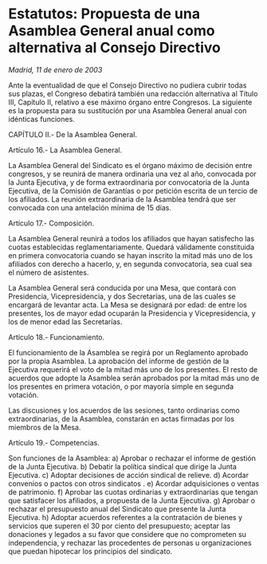 # Estatutos: Propuesta de una Asamblea General anual como alternativa al Consejo Directivo

*Madrid, 11 de enero de 2003*

Ante la eventualidad de que el Consejo Directivo no pudiera cubrir todas sus plazas, el Congreso debatirá también una redacción alternativa al Título III, Capítulo II, relativo a ese máximo órgano entre Congresos. La siguiente es la propuesta para su sustitución por una Asamblea General anual con idénticas funciones.

CAPÍTULO II.- De la Asamblea General.

Artículo 16.- La Asamblea General.

La Asamblea General del Sindicato es el órgano máximo de decisión entre congresos, y se reunirá de manera ordinaria una vez al año, convocada por la Junta Ejecutiva, y de forma extraordinaria por convocatoria de la Junta Ejecutiva, de la Comisión de Garantías o por petición escrita de un tercio de los afiliados. La reunión extraordinaria de la Asamblea tendrá que ser convocada con una antelación mínima de 15 días.

Artículo 17.- Composición.

La Asamblea General reunirá a todos los afiliados que hayan satisfecho las cuotas establecidas reglamentariamente. Quedará válidamente constituida en primera convocatoria cuando se hayan inscrito la mitad más uno de los afiliados con derecho a hacerlo, y, en segunda convocatoria, sea cual sea el número de asistentes.

La Asamblea General será conducida por una Mesa, que contará con Presidencia, Vicepresidencia, y dos Secretarías, una de las cuales se encargará de levantar acta. La Mesa se designará por edad: de entre los presentes, los de mayor edad ocuparán la Presidencia y Vicepresidencia, y los de menor edad las Secretarías.

Artículo 18.- Funcionamiento.

El funcionamiento de la Asamblea se regirá por un Reglamento aprobado por la propia Asamblea. La aprobación del informe de gestión de la Ejecutiva requerirá el voto de la mitad más uno de los presentes. El resto de acuerdos que adopte la Asamblea serán aprobados por la mitad más uno de los presentes en primera votación, o por mayoría simple en segunda votación.

Las discusiones y los acuerdos de las sesiones, tanto ordinarias como extraordinarias, de la Asamblea, constarán en actas firmadas por los miembros de la Mesa.

Artículo 19.- Competencias.

Son funciones de la Asamblea:
a) Aprobar o rechazar el informe de gestión de la Junta Ejecutiva. 
b) Debatir la política sindical que dirige la Junta Ejecutiva. 
c) Adoptar decisiones de acción sindical de relieve. 
d) Acordar convenios o pactos con otros sindicatos . 
e) Acordar adquisiciones o ventas de patrimonio. 
f) Aprobar las cuotas ordinarias y extraordinarias que tengan que satisfacer los afiliados, a propuesta de la Junta Ejecutiva. 
g) Aprobar o rechazar el presupuesto anual del Sindicato que presente la Junta Ejecutiva. 
h) Adoptar acuerdos referentes a la contratación de bienes y servicios que superen el 30 por ciento del presupuesto; aceptar las donaciones y legados a su favor que considere que no comprometen su independencia, y rechazar las procedentes de personas u organizaciones que puedan hipotecar los principios del sindicato.
